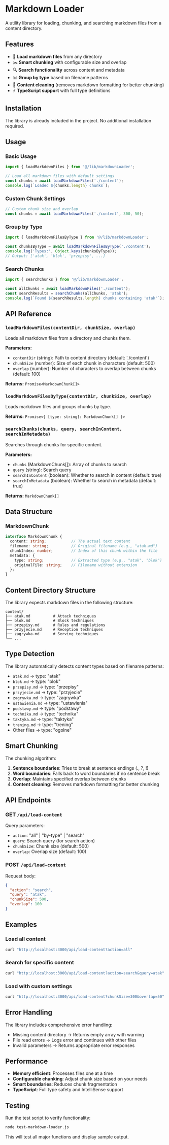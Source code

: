# Markdown Loader

A utility library for loading, chunking, and searching markdown files from a content directory.

## Features

- 📁 **Load markdown files** from any directory
- ✂️ **Smart chunking** with configurable size and overlap
- 🔍 **Search functionality** across content and metadata
- 📊 **Group by type** based on filename patterns
- 🧹 **Content cleaning** (removes markdown formatting for better chunking)
- ⚡ **TypeScript support** with full type definitions

## Installation

The library is already included in the project. No additional installation required.

## Usage

### Basic Usage

```typescript
import { loadMarkdownFiles } from '@/lib/markdownLoader';

// Load all markdown files with default settings
const chunks = await loadMarkdownFiles('./content');
console.log(`Loaded ${chunks.length} chunks`);
```

### Custom Chunk Settings

```typescript
// Custom chunk size and overlap
const chunks = await loadMarkdownFiles('./content', 300, 50);
```

### Group by Type

```typescript
import { loadMarkdownFilesByType } from '@/lib/markdownLoader';

const chunksByType = await loadMarkdownFilesByType('./content');
console.log('Types:', Object.keys(chunksByType));
// Output: ['atak', 'blok', 'przepisy', ...]
```

### Search Chunks

```typescript
import { searchChunks } from '@/lib/markdownLoader';

const allChunks = await loadMarkdownFiles('./content');
const searchResults = searchChunks(allChunks, 'atak');
console.log(`Found ${searchResults.length} chunks containing 'atak'`);
```

## API Reference

### `loadMarkdownFiles(contentDir, chunkSize, overlap)`

Loads all markdown files from a directory and chunks them.

**Parameters:**
- `contentDir` (string): Path to content directory (default: './content')
- `chunkSize` (number): Size of each chunk in characters (default: 500)
- `overlap` (number): Number of characters to overlap between chunks (default: 100)

**Returns:** `Promise<MarkdownChunk[]>`

### `loadMarkdownFilesByType(contentDir, chunkSize, overlap)`

Loads markdown files and groups chunks by type.

**Returns:** `Promise<{ [type: string]: MarkdownChunk[] }>`

### `searchChunks(chunks, query, searchInContent, searchInMetadata)`

Searches through chunks for specific content.

**Parameters:**
- `chunks` (MarkdownChunk[]): Array of chunks to search
- `query` (string): Search query
- `searchInContent` (boolean): Whether to search in content (default: true)
- `searchInMetadata` (boolean): Whether to search in metadata (default: true)

**Returns:** `MarkdownChunk[]`

## Data Structure

### MarkdownChunk

```typescript
interface MarkdownChunk {
  content: string;           // The actual text content
  filename: string;          // Original filename (e.g., "atak.md")
  chunkIndex: number;        // Index of this chunk within the file
  metadata: {
    type: string;            // Extracted type (e.g., "atak", "blok")
    originalFile: string;    // Filename without extension
  };
}
```

## Content Directory Structure

The library expects markdown files in the following structure:

```
content/
├── atak.md          # Attack techniques
├── blok.md          # Block techniques  
├── przepisy.md      # Rules and regulations
├── przyjecie.md     # Reception techniques
├── zagrywka.md      # Serving techniques
└── ...
```

## Type Detection

The library automatically detects content types based on filename patterns:

- `atak.md` → type: "atak"
- `blok.md` → type: "blok"
- `przepisy.md` → type: "przepisy"
- `przyjecie.md` → type: "przyjecie"
- `zagrywka.md` → type: "zagrywka"
- `ustawienia.md` → type: "ustawienia"
- `podstawy.md` → type: "podstawy"
- `technika.md` → type: "technika"
- `taktyka.md` → type: "taktyka"
- `trening.md` → type: "trening"
- Other files → type: "ogolne"

## Smart Chunking

The chunking algorithm:

1. **Sentence boundaries**: Tries to break at sentence endings (., ?, !)
2. **Word boundaries**: Falls back to word boundaries if no sentence break
3. **Overlap**: Maintains specified overlap between chunks
4. **Content cleaning**: Removes markdown formatting for better chunking

## API Endpoints

### GET `/api/load-content`

Query parameters:
- `action`: "all" | "by-type" | "search"
- `query`: Search query (for search action)
- `chunkSize`: Chunk size (default: 500)
- `overlap`: Overlap size (default: 100)

### POST `/api/load-content`

Request body:
```json
{
  "action": "search",
  "query": "atak",
  "chunkSize": 500,
  "overlap": 100
}
```

## Examples

### Load all content

```bash
curl "http://localhost:3000/api/load-content?action=all"
```

### Search for specific content

```bash
curl "http://localhost:3000/api/load-content?action=search&query=atak"
```

### Load with custom settings

```bash
curl "http://localhost:3000/api/load-content?chunkSize=300&overlap=50"
```

## Error Handling

The library includes comprehensive error handling:

- Missing content directory → Returns empty array with warning
- File read errors → Logs error and continues with other files
- Invalid parameters → Returns appropriate error responses

## Performance

- **Memory efficient**: Processes files one at a time
- **Configurable chunking**: Adjust chunk size based on your needs
- **Smart boundaries**: Reduces chunk fragmentation
- **TypeScript**: Full type safety and IntelliSense support

## Testing

Run the test script to verify functionality:

```bash
node test-markdown-loader.js
```

This will test all major functions and display sample output.








